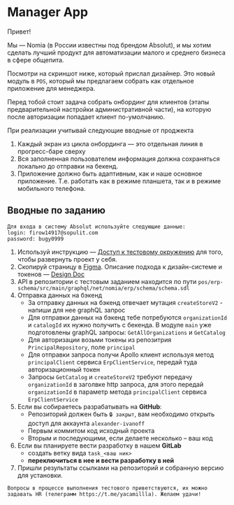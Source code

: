 # Manager App
Привет!

Мы — Nomia (в России известны под брендом Absolut), и мы хотим сделать лучший продукт для автоматизации малого и среднего бизнеса в сфере общепита.

Посмотри на скриншот ниже, который прислал дизайнер. Это новый модуль в `POS`,  который мы предлагаем собрать как отдельное приложение для менеджера.

Перед тобой стоит задача собрать онбординг для клиентов (этапы предварительной настройки административной части), на которую после авторизации попадает клиент по-умолчанию.

При реализации учитывай следующие вводные от проджекта

1. Каждый экран из цикла онбординга — это отдельная линия в прогресс-баре сверху
2. Вся заполненная пользователем информация должна сохраняться локально до отправки на бекенд.
3. Приложение должно быть адаптивным, как и наше основное приложение. Т.е. работать как в режиме планшета, так и в режиме мобильного телефона.


## Вводные по заданию

```
Для входа в систему Absolut используйте следующие данные:
login: firow14917@sopulit.com
password: bugy0999
```

1. Используй инструкцию — [Доступ к тестовому окружению](https://nomia2.notion.site/5c8d4621cb8e4a04aa7793c23978d2df) для того, чтобы развернуть проект у себя.
2. Cкопируй страницу в [Figma](https://www.figma.com/file/85yb6C5xLFY3isjrgwls70/%F0%9F%9F%A3-Concept-Onboarding?type=design&node-id=1-48263&mode=design). Описание подхода к дизайн-системе и токенов — [Design Doc](https://nomia2.notion.site/Design-Doc-d06303ac5be345e792740d0769df2a7f)
3. API в репозитории с тестовым заданием находится по пути `pos/erp-schema/src/main/graphql/net/nomia/erp/schema/schema.sdl` 
4. Отправка данных на бэкенд
   - За отправку данных на бэкенд отвечает мутация `createStoreV2` - напиши для нее graphQL запрос
   - Для отправки данных на бэкенд тебе потребуются `organizationId` и `catalogId` их нужно получить с бекенда. В модуле `main` уже подготовлены graphQL запросы: `GetAllOrganizations` и `GetCatalog`
   - Для авторизации возьми токены из репозитрия `PrincipalRepository`, поле `principal`
   - Для отправки запроса получи Apollo клиент используя метод `principalClient` сервиса `ErpClientService`, передай туда авторизационный токен
   - Запросы `GetCatalog` и `createStoreV2` требуют передачу `organizationId` в заголвке http запроса, для этого передай `organizationId` в параметр метода `principalClient` сервиса `ErpClientService`
5. Если вы собираетесь разрабатывать на **GitHub**:
   - Репозиторий должен быть `🔒 закрыт`, вам необходимо открыть доступ для аккаунта `alexander-ivanoff`
   - Первым коммитом код исходный проекта
   - Вторым и последующими, если делаете несколько – ваш код
6. Если вы планируете вести разработку в нашем **GitLab**
   - создать ветку вида `task_<ваш ник>` 
   - **переключиться в нее и вести разработку в ней**
7. Пришли результаты ссылками на репозиторий и собранную версию для установки. 

```
Вопросы в процессе выполнения тестового приветствуются, их можно задавать HR (телеграмм https://t.me/yacamillla). Желаем удачи!
```
